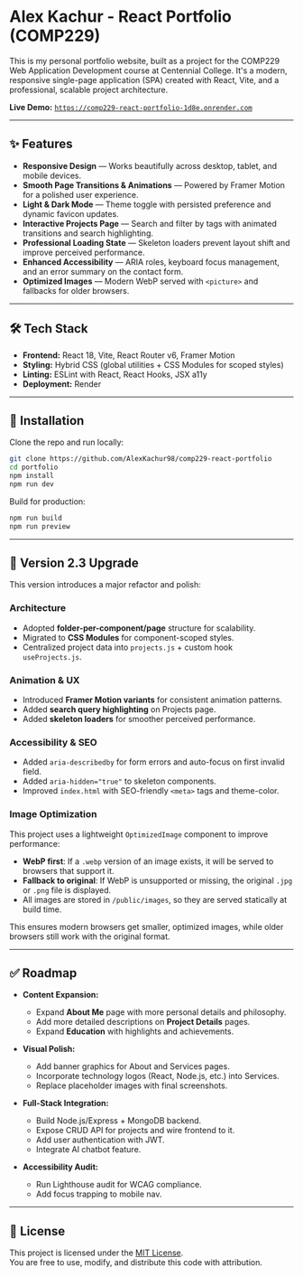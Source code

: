 # Alex Kachur - React Portfolio (COMP229)

This is my personal portfolio website, built as a project for the COMP229 Web Application Development course at Centennial College. It's a modern, responsive single-page application (SPA) created with React, Vite, and a professional, scalable project architecture.

**Live Demo:** [`https://comp229-react-portfolio-1d8e.onrender.com`](https://comp229-react-portfolio-1d8e.onrender.com)

---

## ✨ Features
* **Responsive Design** — Works beautifully across desktop, tablet, and mobile devices.  
* **Smooth Page Transitions & Animations** — Powered by Framer Motion for a polished user experience.  
* **Light & Dark Mode** — Theme toggle with persisted preference and dynamic favicon updates.  
* **Interactive Projects Page** — Search and filter by tags with animated transitions and search highlighting.  
* **Professional Loading State** — Skeleton loaders prevent layout shift and improve perceived performance.  
* **Enhanced Accessibility** — ARIA roles, keyboard focus management, and an error summary on the contact form.  
* **Optimized Images** — Modern WebP served with `<picture>` and fallbacks for older browsers.  

---

## 🛠️ Tech Stack
- **Frontend:** React 18, Vite, React Router v6, Framer Motion  
- **Styling:** Hybrid CSS (global utilities + CSS Modules for scoped styles)  
- **Linting:** ESLint with React, React Hooks, JSX a11y  
- **Deployment:** Render

---

## 🚀 Installation
Clone the repo and run locally:

```bash
git clone https://github.com/AlexKachur98/comp229-react-portfolio
cd portfolio
npm install
npm run dev
```

Build for production:

```bash
npm run build
npm run preview
```

---

## 🚀 Version 2.3 Upgrade
This version introduces a major refactor and polish:

### Architecture
- Adopted **folder-per-component/page** structure for scalability.  
- Migrated to **CSS Modules** for component-scoped styles.  
- Centralized project data into `projects.js` + custom hook `useProjects.js`.  

### Animation & UX
- Introduced **Framer Motion variants** for consistent animation patterns.  
- Added **search query highlighting** on Projects page.  
- Added **skeleton loaders** for smoother perceived performance.  

### Accessibility & SEO
- Added `aria-describedby` for form errors and auto-focus on first invalid field.  
- Added `aria-hidden="true"` to skeleton components.  
- Improved `index.html` with SEO-friendly `<meta>` tags and theme-color.  

### Image Optimization
This project uses a lightweight `OptimizedImage` component to improve performance:  

- **WebP first**: If a `.webp` version of an image exists, it will be served to browsers that support it.  
- **Fallback to original**: If WebP is unsupported or missing, the original `.jpg` or `.png` file is displayed.  
- All images are stored in `/public/images`, so they are served statically at build time.  

This ensures modern browsers get smaller, optimized images, while older browsers still work with the original format.

---

## ✅ Roadmap
- **Content Expansion:**  
  - Expand **About Me** page with more personal details and philosophy.  
  - Add more detailed descriptions on **Project Details** pages.  
  - Expand **Education** with highlights and achievements.  

- **Visual Polish:**  
  - Add banner graphics for About and Services pages.  
  - Incorporate technology logos (React, Node.js, etc.) into Services.  
  - Replace placeholder images with final screenshots.  

- **Full-Stack Integration:**  
  - Build Node.js/Express + MongoDB backend.  
  - Expose CRUD API for projects and wire frontend to it.  
  - Add user authentication with JWT.  
  - Integrate AI chatbot feature.  

- **Accessibility Audit:**  
  - Run Lighthouse audit for WCAG compliance.  
  - Add focus trapping to mobile nav.  

---

## 📜 License
This project is licensed under the [MIT License](./LICENSE).  
You are free to use, modify, and distribute this code with attribution.  

